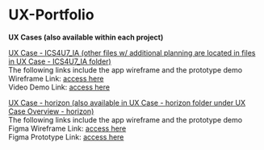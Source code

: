 # UX-Portfolio
**UX Cases (also available within each project)**

<ins>UX Case - ICS4U7_IA (other files w/ additional planning are located in files in UX Case - ICS4U7_IA folder)</ins>  
The following links include the app wireframe and the prototype demo    
Wireframe Link:  [access here](https://drive.google.com/file/d/1lcN4649LhLMinnrPRFfP8oV9L_uX7EAH/view?usp=sharing)  
Video Demo Link: [access here](https://drive.google.com/file/d/1eUsy6ZMg-gpNZ3qMowf_zEfH3aU-fFGM/view?usp=sharing)  

<ins>UX Case - horizon (also available in UX Case - horizon folder under UX Case Overview - horizon)</ins>   
The following links include the app wireframe and the prototype demo  
Figma Wireframe Link: [access here](https://www.figma.com/design/zRJm8u6fcuIesg54IpyyTe/UX-Productivity-App?node-id=0-1&t=yWh8T2lQfpoC09WL-1)  
Figma Prototype Link: [access here](https://www.figma.com/proto/zRJm8u6fcuIesg54IpyyTe/UX-Productivity-App?node-id=8-567&starting-point-node-id=8%3A567&t=KwjAWIAM6kyJeGPF-1)  

